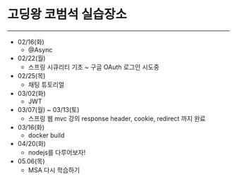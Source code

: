 # 고딩왕 코범석 실습장소

<hr></hr>

- 02/16(화)
  - @Async
- 02/22(월)
  - 스프링 시큐리티 기초 ~ 구글 OAuth 로그인 시도중
- 02/25(목)
  - 채팅 튜토리얼
- 03/02(화)
  - JWT
- 03/07(월) ~ 03/13(토)
  - 스프링 웹 mvc 강의 response header, cookie, redirect 까지 완료
- 03/16(화)
  - docker build
- 04/20(화)
  - nodejs를 다루어보자!
- 05.06(목)
  - MSA 다시 학습하기